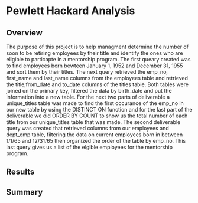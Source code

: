 # Pewlett Hackard Analysis
## Overview
The purpose of this project is to help managment determine the number of soon to be retiring employees by their title and identify the ones who are eligible to particapte in a mentorship program. The first queary created was to find employees born bewteen January 1, 1952 and December 31, 1955 and sort them by their titles.  The next query retrieved the emp_no, first_name and last_name columns from the employees table and retrieved the title,from_date and to_date columns of the titles table. Both tables were joined on the primary key, filtered the data by birth_date and put the information into a new table.  For the next two parts of deliverable a unique_titles table was made to find the first occurance of the emp_no in our new table by using the DISTINCT ON function and for the last part of the deliverable we did ORDER BY COUNT to show us the total number of each title from our unique_titles table that was made.   The second deliverable query was created that retrieved columns from our employees and dept_emp table, filtering the data on current employees born in between 1/1/65 and 12/31/65 then organized the order of the table by emp_no.  This last query gives us a list of the elgible employees for the mentorship program. 

## Results




## Summary
